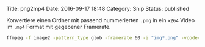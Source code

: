 Title: png2mp4
Date: 2016-09-17 18:48
Category: Snip
Status: published

Konvertiere einen Ordner mit passend nummerierten `.png`
in ein `x264` Video im `.mp4` Format mit gegebener Framerate.

```bash
ffmpeg -f image2 -pattern_type glob -framerate 60 -i "img*.png" -vcodec libx264 vid.mp4
```
